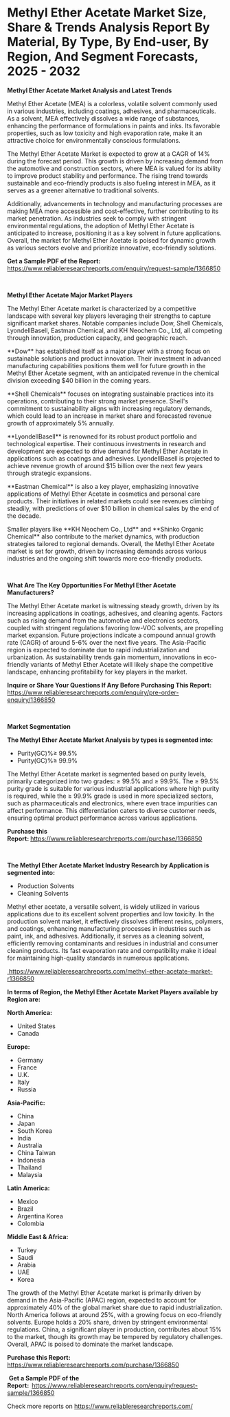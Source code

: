 <p><h1>Methyl Ether Acetate Market Size, Share & Trends Analysis Report By Material, By Type, By End-user, By Region, And Segment Forecasts, 2025 - 2032</h1></p><p><strong>Methyl Ether Acetate Market Analysis and Latest Trends</strong></p>
<p><p>Methyl Ether Acetate (MEA) is a colorless, volatile solvent commonly used in various industries, including coatings, adhesives, and pharmaceuticals. As a solvent, MEA effectively dissolves a wide range of substances, enhancing the performance of formulations in paints and inks. Its favorable properties, such as low toxicity and high evaporation rate, make it an attractive choice for environmentally conscious formulations.</p><p>The Methyl Ether Acetate Market is expected to grow at a CAGR of 14% during the forecast period. This growth is driven by increasing demand from the automotive and construction sectors, where MEA is valued for its ability to improve product stability and performance. The rising trend towards sustainable and eco-friendly products is also fueling interest in MEA, as it serves as a greener alternative to traditional solvents.</p><p>Additionally, advancements in technology and manufacturing processes are making MEA more accessible and cost-effective, further contributing to its market penetration. As industries seek to comply with stringent environmental regulations, the adoption of Methyl Ether Acetate is anticipated to increase, positioning it as a key solvent in future applications. Overall, the market for Methyl Ether Acetate is poised for dynamic growth as various sectors evolve and prioritize innovative, eco-friendly solutions.</p></p>
<p><strong>Get a Sample PDF of the Report:&nbsp;</strong> <a href="https://www.reliableresearchreports.com/enquiry/request-sample/1366850?utm_campaign=3183&utm_medium=2&utm_source=Github&utm_content=ia&utm_term=22032025&utm_id=methyl-ether-acetate">https://www.reliableresearchreports.com/enquiry/request-sample/1366850</a></p>
<p>&nbsp;</p>
<p><strong>Methyl Ether Acetate Major Market Players</strong></p>
<p><p>The Methyl Ether Acetate market is characterized by a competitive landscape with several key players leveraging their strengths to capture significant market shares. Notable companies include Dow, Shell Chemicals, LyondellBasell, Eastman Chemical, and KH Neochem Co., Ltd, all competing through innovation, production capacity, and geographic reach.</p><p>**Dow** has established itself as a major player with a strong focus on sustainable solutions and product innovation. Their investment in advanced manufacturing capabilities positions them well for future growth in the Methyl Ether Acetate segment, with an anticipated revenue in the chemical division exceeding $40 billion in the coming years.</p><p>**Shell Chemicals** focuses on integrating sustainable practices into its operations, contributing to their strong market presence. Shell's commitment to sustainability aligns with increasing regulatory demands, which could lead to an increase in market share and forecasted revenue growth of approximately 5% annually.</p><p>**LyondellBasell** is renowned for its robust product portfolio and technological expertise. Their continuous investments in research and development are expected to drive demand for Methyl Ether Acetate in applications such as coatings and adhesives. LyondellBasell is projected to achieve revenue growth of around $15 billion over the next few years through strategic expansions.</p><p>**Eastman Chemical** is also a key player, emphasizing innovative applications of Methyl Ether Acetate in cosmetics and personal care products. Their initiatives in related markets could see revenues climbing steadily, with predictions of over $10 billion in chemical sales by the end of the decade.</p><p>Smaller players like **KH Neochem Co., Ltd** and **Shinko Organic Chemical** also contribute to the market dynamics, with production strategies tailored to regional demands. Overall, the Methyl Ether Acetate market is set for growth, driven by increasing demands across various industries and the ongoing shift towards more eco-friendly products.</p></p>
<p>&nbsp;</p>
<p><strong>What Are The Key Opportunities For Methyl Ether Acetate Manufacturers?</strong></p>
<p><p>The Methyl Ether Acetate market is witnessing steady growth, driven by its increasing applications in coatings, adhesives, and cleaning agents. Factors such as rising demand from the automotive and electronics sectors, coupled with stringent regulations favoring low-VOC solvents, are propelling market expansion. Future projections indicate a compound annual growth rate (CAGR) of around 5-6% over the next five years. The Asia-Pacific region is expected to dominate due to rapid industrialization and urbanization. As sustainability trends gain momentum, innovations in eco-friendly variants of Methyl Ether Acetate will likely shape the competitive landscape, enhancing profitability for key players in the market.</p></p>
<p><strong>Inquire or Share Your Questions If Any Before Purchasing This Report:</strong> <a href="https://www.reliableresearchreports.com/enquiry/pre-order-enquiry/1366850?utm_campaign=3183&utm_medium=2&utm_source=Github&utm_content=ia&utm_term=22032025&utm_id=methyl-ether-acetate">https://www.reliableresearchreports.com/enquiry/pre-order-enquiry/1366850</a></p>
<p>&nbsp;</p>
<p><strong>Market Segmentation</strong></p>
<p><strong>The Methyl Ether Acetate Market Analysis by types is segmented into:</strong></p>
<p><ul><li>Purity(GC)%≥ 99.5%</li><li>Purity(GC)%≥ 99.9%</li></ul></p>
<p><p>The Methyl Ether Acetate market is segmented based on purity levels, primarily categorized into two grades: ≥ 99.5% and ≥ 99.9%. The ≥ 99.5% purity grade is suitable for various industrial applications where high purity is required, while the ≥ 99.9% grade is used in more specialized sectors, such as pharmaceuticals and electronics, where even trace impurities can affect performance. This differentiation caters to diverse customer needs, ensuring optimal product performance across various applications.</p></p>
<p><strong>Purchase this Report:&nbsp;</strong><a href="https://www.reliableresearchreports.com/purchase/1366850?utm_campaign=3183&utm_medium=2&utm_source=Github&utm_content=ia&utm_term=22032025&utm_id=methyl-ether-acetate">https://www.reliableresearchreports.com/purchase/1366850</a></p>
<p>&nbsp;</p>
<p><strong>The Methyl Ether Acetate Market Industry Research by Application is segmented into:</strong></p>
<p><ul><li>Production Solvents</li><li>Cleaning Solvents</li></ul></p>
<p><p>Methyl ether acetate, a versatile solvent, is widely utilized in various applications due to its excellent solvent properties and low toxicity. In the production solvent market, it effectively dissolves different resins, polymers, and coatings, enhancing manufacturing processes in industries such as paint, ink, and adhesives. Additionally, it serves as a cleaning solvent, efficiently removing contaminants and residues in industrial and consumer cleaning products. Its fast evaporation rate and compatibility make it ideal for maintaining high-quality standards in numerous applications.</p></p>
<p><a href="https://www.reliableresearchreports.com/methyl-ether-acetate-market-r1366850?utm_campaign=3183&utm_medium=2&utm_source=Github&utm_content=ia&utm_term=22032025&utm_id=methyl-ether-acetate">&nbsp;https://www.reliableresearchreports.com/methyl-ether-acetate-market-r1366850</a></p>
<p><strong>In terms of Region, the Methyl Ether Acetate Market Players available by Region are:</strong></p>
<p>
    <p> <strong> North America: </strong>
        <ul>
            <li>United States</li>
            <li>Canada</li>
        </ul>
        </p> 
    <p> <strong> Europe: </strong>
        <ul>
            <li>Germany</li>
            <li>France</li>
            <li>U.K.</li>
            <li>Italy</li>
            <li>Russia</li>
        </ul>
        </p> 
    <p> <strong> Asia-Pacific: </strong>
        <ul>
            <li>China</li>
            <li>Japan</li>
            <li>South Korea</li>
            <li>India</li>
            <li>Australia</li>
            <li>China Taiwan</li>
            <li>Indonesia</li>
            <li>Thailand</li>
            <li>Malaysia</li>
        </ul>
        </p> 
    <p> <strong> Latin America: </strong>
        <ul>
            <li>Mexico</li>
            <li>Brazil</li>
            <li>Argentina Korea</li>
            <li>Colombia</li>
        </ul>
        </p> 
    <p> <strong> Middle East & Africa: </strong>
        <ul>
            <li>Turkey</li>
            <li>Saudi</li>
            <li>Arabia</li>
            <li>UAE</li>
            <li>Korea</li>
        </ul>
    </p>
    </p>
<p><p>The growth of the Methyl Ether Acetate market is primarily driven by demand in the Asia-Pacific (APAC) region, expected to account for approximately 40% of the global market share due to rapid industrialization. North America follows at around 25%, with a growing focus on eco-friendly solvents. Europe holds a 20% share, driven by stringent environmental regulations. China, a significant player in production, contributes about 15% to the market, though its growth may be tempered by regulatory challenges. Overall, APAC is poised to dominate the market landscape.</p></p>
<p><strong>Purchase this Report: </strong><a href="https://www.reliableresearchreports.com/purchase/1366850?utm_campaign=3183&utm_medium=2&utm_source=Github&utm_content=ia&utm_term=22032025&utm_id=methyl-ether-acetate">https://www.reliableresearchreports.com/purchase/1366850</a></p>
<p>&nbsp;<strong>Get a Sample PDF of the Report:&nbsp;&nbsp;</strong><a href="https://www.reliableresearchreports.com/enquiry/request-sample/1366850?utm_campaign=3183&utm_medium=2&utm_source=Github&utm_content=ia&utm_term=22032025&utm_id=methyl-ether-acetate">https://www.reliableresearchreports.com/enquiry/request-sample/1366850</a></p>
<p><strong></strong></p>
<p>Check more reports on <a href="https://www.reliableresearchreports.com/?utm_campaign=3183&utm_medium=2&utm_source=Github&utm_content=ia&utm_term=22032025&utm_id=methyl-ether-acetate">https://www.reliableresearchreports.com/</a></p>